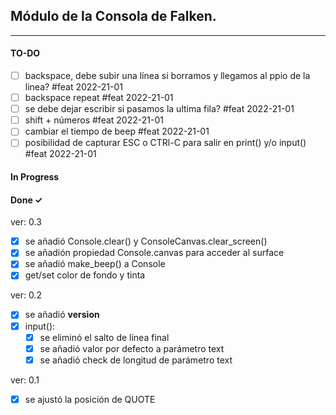 ## Módulo de la Consola de Falken.
---

#### TO-DO

- [ ] backspace, debe subir una línea si borramos y llegamos al ppio de la
  linea? #feat 2022-21-01  
- [ ] backspace repeat #feat 2022-21-01  
- [ ] se debe dejar escribir si pasamos la ultima fila? #feat 2022-21-01  
- [ ] shift + números #feat 2022-21-01  
- [ ] cambiar el tiempo de beep #feat 2022-21-01  
- [ ] posibilidad de capturar ESC o CTRl-C para salir en print() y/o input() #feat 2022-21-01  

#### In Progress  

#### Done ✓  

ver: 0.3  
- [x] se añadió Console.clear() y ConsoleCanvas.clear_screen()  
- [x] se añadión propiedad Console.canvas para acceder al surface  
- [x] se añadió make_beep() a Console  
- [x] get/set color de fondo y tinta  

ver: 0.2  
- [x] se añadió __version__  
- [x] input():  
  - [x] se eliminó el salto de línea final  
  - [x] se añadió valor por defecto a parámetro text  
  - [x] se añadió check de longitud de parámetro text  

ver: 0.1  
- [x] se ajustó la posición de QUOTE  


